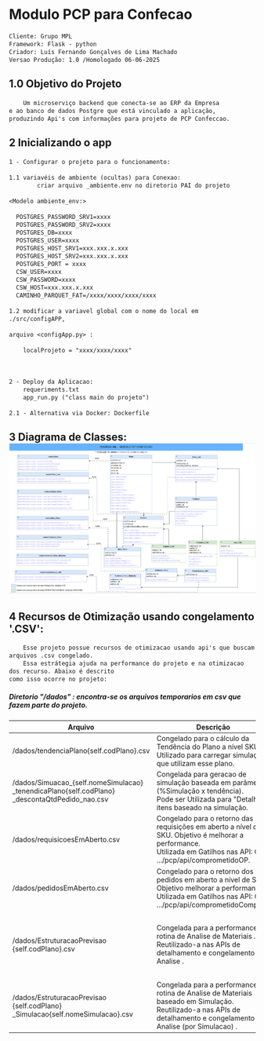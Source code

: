 # Modulo PCP para Confecao
    Cliente: Grupo MPL
    Framework: Flask - python
    Criador: Luís Fernando Gonçalves de Lima Machado
    Versao Produção: 1.0 /Homologado 06-06-2025

## 1.0 Objetivo do Projeto
    
        Um microserviço backend que conecta-se ao ERP da Empresa 
    e ao banco de dados Postgre que está vinculado a aplicação, 
    produzindo Api's com informações para projeto de PCP Confeccao. 
## 2 Inicializando o app
    
    1 - Configurar o projeto para o funcionamento: 
        
    1.1 variavéis de ambiente (ocultas) para Conexao: 
            criar arquivo _ambiente.env no diretorio PAI do projeto
    
    <Modelo ambiente_env:>

      POSTGRES_PASSWORD_SRV1=xxxx
      POSTGRES_PASSWORD_SRV2=xxxx
      POSTGRES_DB=xxxx
      POSTGRES_USER=xxxx
      POSTGRES_HOST_SRV1=xxx.xxx.x.xxx
      POSTGRES_HOST_SRV2=xxx.xxx.x.xxx
      POSTGRES_PORT = xxxx
      CSW_USER=xxxx
      CSW_PASSWORD=xxxx
      CSW_HOST=xxx.xxx.x.xxx
      CAMINHO_PARQUET_FAT=/xxxx/xxxx/xxxx/xxxx

    1.2 modificar a variavel global com o nome do local em ./src/configAPP,
    
    arquivo <configApp.py> :
        
        localProjeto = "xxxx/xxxx/xxxx"
    
    
        
    2 - Deploy da Aplicacao: 
        requeriments.txt
        app_run.py ("class main do projeto")
    
    2.1 - Alternativa via Docker: Dockerfile 

## 3 Diagrama de Classes:![Diagrama de Classes.png](docsProject%2FDiagrama%20de%20Classes.png)

## 4 Recursos de Otimização  usando congelamento '.CSV':
        Esse projeto possue recursos de otimizacao usando api's que buscam arquivos .csv congelado.
        Essa estrátegia ajuda na performance do projeto e na otimizacao dos recurso. Abaixo é descrito 
    como isso ocorre no projeto:

##### Diretorio "/dados" : encontra-se os arquivos temporarios em csv que fazem parte do projeto. 
| Arquivo                                                                                                    | Descrição                                                                                                                                                               | API's de Disparo                                                                                                                                 |
|------------------------------------------------------------------------------------------------------------|-------------------------------------------------------------------------------------------------------------------------------------------------------------------------|--------------------------------------------------------------------------------------------------------------------------------------------------|
| /dados/tendenciaPlano{self.codPlano}.csv                                                                   | Congelado para o cálculo da Tendência do Plano a nível SKU. Utilizado para carregar simulações que utilizam esse plano.                                                 | POST<br>"{URL-BASE}/pcp/api<br>/tendenciaSku"</br>                                                                                               |
| /dados/Simuacao_{self.nomeSimulacao}<br>_tenendicaPlano{self.codPlano}</br>_descontaQtdPedido_nao.csv</br> | Congelada para geracao de simulação baseada em parâmetros (%Simulação x tendência).<br>Pode ser Utilizada para "Detalhar" itens baseado na simulação.                   | POST<br>"{URL-BASE}/pcp/api<br>/simulacaoProgramacao"</br>                                                                                       |
| /dados/requisicoesEmAberto.csv                                                                             | Congelado para o retorno das requisições em aberto a nível de SKU. Objetivo é melhorar a performance.<br>Utilizada em Gatilhos nas API: GET .../pcp/api/comprometidoOP. | POST<br>"{URL-BASE}/pcp/api<br>/AnaliseMateriaisPelaTendencia"</br>                                                                              |
| /dados/pedidosEmAberto.csv                                                                                 | Congelado para o retorno dos pedidos em aberto a nível de SKU. Objetivo melhorar a performance.<br>Utilizada em Gatilhos nas API: GET .../pcp/api/comprometidoCompras.  | POST<br>"{URL-BASE}/pcp/api<br>/AnaliseMateriaisPelaTendencia"</br>                                                                              |
| /dados/EstruturacaoPrevisao<br>{self.codPlano}.csv</br>                                                    | Congelada para a performance na rotina de Analise de Materiais . Reutilizado-a nas APIs de detalhamento e congelamento da Analise .                                     | POST<br>"{URL-BASE}/pcp/api<br>/DetalhaNecessidade"<br></br>POST<br>"{URL-BASE}/pcp/api<br>/AnaliseMateriaisPelaTendencia" (BODY: congelar:True) |
| /dados/EstruturacaoPrevisao<br>{self.codPlano}</br>_Simulacao{self.nomeSimulacao}.csv</br>                 | Congelada para a performance na rotina de Analise de Materiais baseado em Simulação. Reutilizado-a nas APIs de detalhamento e congelamento da Analise (por Simulacao) . | POST<br>"{URL-BASE}/pcp/api<br>/DetalhaNecessidade" (BODY: nomeSimulacao: xxx)                                                                   |


            